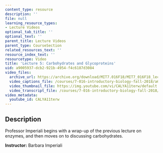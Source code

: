 ```yaml
---
content_type: resource
description: ''
file: null
learning_resource_types:
- Lecture Videos
optional_tab_title: ''
optional_text: ''
parent_title: Lecture Videos
parent_type: CourseSection
related_resources_text: ''
resource_index_text: ''
resourcetype: Video
title: 'Lecture 5: Carbohydrates and Glycoproteins'
uid: a9005937-dcb2-921b-4954-f4c6187d3084
video_files:
  archive_url: https://archive.org/download/MIT7.016F18/MIT7_016F18_lec05_300k.mp4
  video_captions_file: /courses/7-016-introductory-biology-fall-2018/a632afeb8fcd5bfc886d5622f1ec4bb6_CALYA11terw.vtt
  video_thumbnail_file: https://img.youtube.com/vi/CALYA11terw/default.jpg
  video_transcript_file: /courses/7-016-introductory-biology-fall-2018/46c7d5d3f95c9a4d3adf64b644da5714_CALYA11terw.pdf
video_metadata:
  youtube_id: CALYA11terw
---
```


Description
-----------

Professor Imperiali begins with a wrap-up of the previous lecture on enzymes, and then moves on to discussing carbohydrates.

**Instructor:** Barbara Imperiali